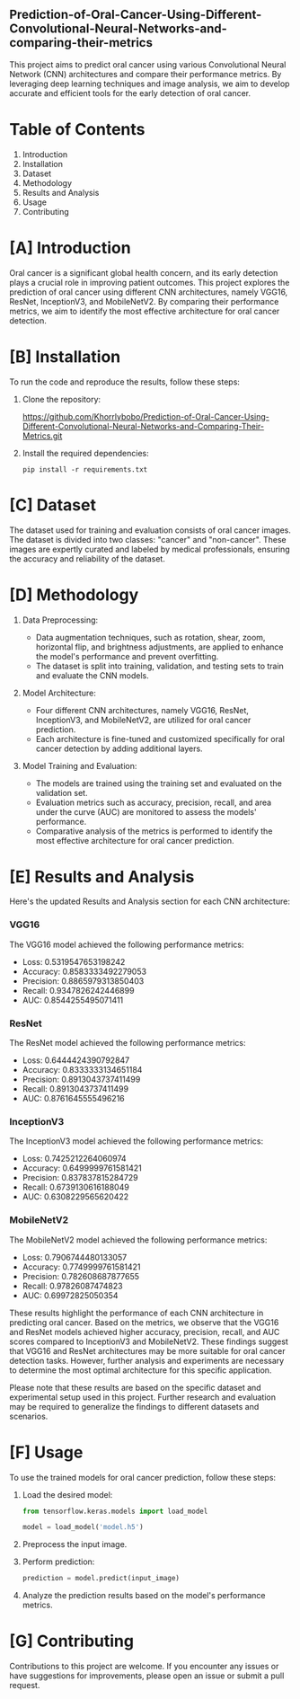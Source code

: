 ## Prediction-of-Oral-Cancer-Using-Different-Convolutional-Neural-Networks-and-comparing-their-metrics

This project aims to predict oral cancer using various Convolutional Neural Network (CNN) architectures and compare their performance metrics. By leveraging deep learning techniques and image analysis, we aim to develop accurate and efficient tools for the early detection of oral cancer.

# Table of Contents
1. Introduction
2. Installation
3. Dataset
4. Methodology
5. Results and Analysis
6. Usage
7. Contributing


# [A] Introduction

Oral cancer is a significant global health concern, and its early detection plays a crucial role in improving patient outcomes. This project explores the prediction of oral cancer using different CNN architectures, namely VGG16, ResNet, InceptionV3, and MobileNetV2. By comparing their performance metrics, we aim to identify the most effective architecture for oral cancer detection.

# [B] Installation

To run the code and reproduce the results, follow these steps:

1. Clone the repository:

	https://github.com/Khorrlybobo/Prediction-of-Oral-Cancer-Using-Different-Convolutional-Neural-Networks-and-Comparing-Their-Metrics.git

2. Install the required dependencies:

   ```shell
   pip install -r requirements.txt
   ```

# [C] Dataset

The dataset used for training and evaluation consists of oral cancer images. The dataset is divided into two classes: "cancer" and "non-cancer". These images are expertly curated and labeled by medical professionals, ensuring the accuracy and reliability of the dataset.

# [D] Methodology

1. Data Preprocessing:
   - Data augmentation techniques, such as rotation, shear, zoom, horizontal flip, and brightness adjustments, are applied to enhance the model's performance and prevent overfitting.
   - The dataset is split into training, validation, and testing sets to train and evaluate the CNN models.

2. Model Architecture:
   - Four different CNN architectures, namely VGG16, ResNet, InceptionV3, and MobileNetV2, are utilized for oral cancer prediction.
   - Each architecture is fine-tuned and customized specifically for oral cancer detection by adding additional layers.

3. Model Training and Evaluation:
   - The models are trained using the training set and evaluated on the validation set.
   - Evaluation metrics such as accuracy, precision, recall, and area under the curve (AUC) are monitored to assess the models' performance.
   - Comparative analysis of the metrics is performed to identify the most effective architecture for oral cancer prediction.

# [E] Results and Analysis

Here's the updated Results and Analysis section for each CNN architecture:

### VGG16
The VGG16 model achieved the following performance metrics:

- Loss: 0.5319547653198242
- Accuracy: 0.8583333492279053
- Precision: 0.8865979313850403
- Recall: 0.9347826242446899
- AUC: 0.8544255495071411

### ResNet
The ResNet model achieved the following performance metrics:

- Loss: 0.6444424390792847
- Accuracy: 0.8333333134651184
- Precision: 0.8913043737411499
- Recall: 0.8913043737411499
- AUC: 0.8761645555496216

### InceptionV3
The InceptionV3 model achieved the following performance metrics:

- Loss: 0.7425212264060974
- Accuracy: 0.6499999761581421
- Precision: 0.837837815284729
- Recall: 0.6739130616188049
- AUC: 0.6308229565620422

### MobileNetV2
The MobileNetV2 model achieved the following performance metrics:

- Loss: 0.7906744480133057
- Accuracy: 0.7749999761581421
- Precision: 0.782608687877655
- Recall: 0.97826087474823
- AUC: 0.69972825050354

These results highlight the performance of each CNN architecture in predicting oral cancer. Based on the metrics, we observe that the VGG16 and ResNet models achieved higher accuracy, precision, recall, and AUC scores compared to InceptionV3 and MobileNetV2. These findings suggest that VGG16 and ResNet architectures may be more suitable for oral cancer detection tasks. However, further analysis and experiments are necessary to determine the most optimal architecture for this specific application.

Please note that these results are based on the specific dataset and experimental setup used in this project. Further research and evaluation may be required to generalize the findings to different datasets and scenarios.

# [F] Usage

To use the trained models for oral cancer prediction, follow these steps:

1. Load the desired model:

   ```python
   from tensorflow.keras.models import load_model

   model = load_model('model.h5')
   ```

2. Preprocess the input image.

3. Perform prediction:

   ```python
   prediction = model.predict(input_image)
   ```

4. Analyze the prediction results based on the model's performance metrics.

# [G] Contributing

Contributions to this project are welcome. If you encounter any issues or have suggestions for improvements, please open an issue or submit a pull request.


